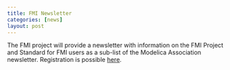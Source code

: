 ```yaml
---
title: FMI Newsletter
categories: [news]
layout: post
---
```


The FMI project will provide a newsletter with information on the FMI Project and Standard for FMI users as a sub-list of the Modelica Association newsletter.
Registration is possible [here](http://eepurl.com/dpvVdH).
